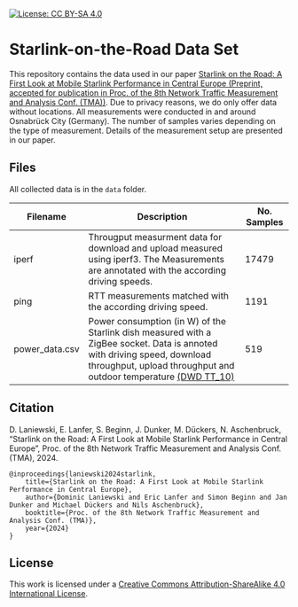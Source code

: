 [![License: CC BY-SA 4.0](https://img.shields.io/badge/License-CC%20BY--SA%204.0-lightgrey.svg)](https://creativecommons.org/licenses/by-sa/4.0/)
# Starlink-on-the-Road Data Set
This repository contains the data used in our paper 
[Starlink on the Road: A First Look at Mobile Starlink Performance in Central Europe (Preprint, accepted for publication in Proc. of the 8th Network Traffic Measurement and Analysis Conf. (TMA))](https://arxiv.org/abs/2403.13497). Due to privacy reasons, we do only offer data without locations. All measurements were conducted in and around Osnabrück City (Germany). The number of samples varies depending on the type of measurement. Details of the measurement setup are presented in our paper.

## Files
All collected data is in the `data` folder. 

| Filename | Description | No. Samples |
| -------- | -------- | ---------------|
| iperf| Througput measurment data for download and upload measured using iperf3. The Measurements are annotated with the according driving speeds. | 17479 |
| ping | RTT measurements matched with the according driving speed. | 1191 |
| power_data.csv | Power consumption (in W) of the Starlink dish measured with a ZigBee socket. Data is annoted with driving speed, download throughput, upload throughput and outdoor temperature [(DWD TT_10)](https://opendata.dwd.de/climate_environment/CDC/observations_germany/climate/10_minutes/air_temperature/recent/10minutenwerte_TU_00342_akt.zip) | 519 | 



## Citation 
D. Laniewski, E. Lanfer, S. Beginn, J. Dunker, M. Dückers, N. Aschenbruck, “Starlink on the Road: A First Look at Mobile Starlink Performance in Central Europe”, Proc. of the 8th Network Traffic Measurement and Analysis Conf. (TMA), 2024.
```
@inproceedings{laniewski2024starlink,
    title={Starlink on the Road: A First Look at Mobile Starlink Performance in Central Europe},
    author={Dominic Laniewski and Eric Lanfer and Simon Beginn and Jan Dunker and Michael Dückers and Nils Aschenbruck},
    booktitle={Proc. of the 8th Network Traffic Measurement and Analysis Conf. (TMA)},
    year={2024}
}
```
## License
This work is licensed under a [Creative Commons Attribution-ShareAlike 4.0 International License](https://creativecommons.org/licenses/by-sa/4.0/).

